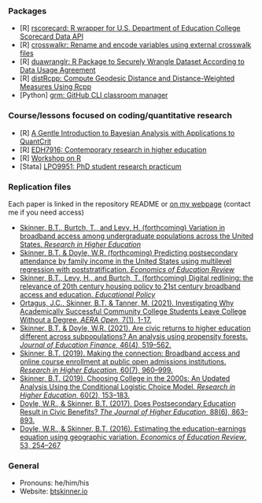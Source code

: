 
### Packages
- [R] [rscorecard: R wrapper for U.S. Department of Education College Scorecard Data API](https://www.btskinner.io/rscorecard/)
- [R] [crosswalkr: Rename and encode variables using external crosswalk files](https://www.btskinner.io/crosswalkr/)
- [R] [duawranglr: R Package to Securely Wrangle Dataset According to Data Usage Agreement](https://www.btskinner.io/duawranglr/)
- [R] [distRcpp: Compute Geodesic Distance and Distance-Weighted Measures Using Rcpp](https://www.btskinner.io/distRcpp/)
- [Python] [grm: GitHub CLI classroom manager](https://www.btskinner.io/grm/)

### Course/lessons focused on coding/quantitative research
- [R] [A Gentle Introduction to Bayesian Analysis with Applications to QuantCrit](https://www.btskinner.io/ashe_bayes/)
- [R] [EDH7916: Contemporary research in higher education](https://edquant.github.io/edh7916/)
- [R] [Workshop on R](https://www.btskinner.io/rworkshop/)
- [Stata] [LPO9951: PhD student research practicum](https://www.btskinner.io/lpo9951/)

### Replication files
Each paper is linked in the repository README or [on my webpage](https://www.btskinner.io/publications/) (contact me if you need access)
- [Skinner, B.T., Burtch, T., and Levy, H. (forthcoming) Variation in broadband access among undergraduate populations across the United States. _Research in Higher Education_](https://github.com/btskinner/bb_desc_rep)
- [Skinner, B.T. & Doyle, W.R. (forthcoming) Predicting postsecondary attendance by family income in the United States using multilevel regression with poststratification. _Economics of Education Review_](https://github.com/btskinner/lowinc_enroll_mrp_rep)
- [Skinner, B.T., Levy, H., and Burtch, T. (forthcoming) Digital redlining: the relevance of 20th century housing policy to 21st century broadband access and education. _Educational Policy_](https://github.com/btskinner/bb_holc_rep)
- [Ortagus, J.C., Skinner, B.T. & Tanner, M. (2021). Investigating Why Academically Successful Community College Students Leave College Without a Degree. _AERA Open_, 7(1), 1-17.](https://github.com/btskinner/investigating_mrp_rep)
- [Skinner, B.T. & Doyle, W.R. (2021). Are civic returns to higher education different across subpopulations? An analysis using propensity forests. _Journal of Education Finance_, 46(4), 519–562.](https://github.com/btskinner/civic_returns_pf_rep)
- [Skinner, B.T. (2019). Making the connection: Broadband access and online course enrollment at public open admissions institutions. _Research in Higher Education_, 60(7), 960–999.](https://github.com/btskinner/oa_online_broadband_rep)
- [Skinner, B.T. (2019). Choosing College in the 2000s: An Updated Analysis Using the Conditional Logistic Choice Model. _Research in Higher Education_, 60(2), 153–183.](https://github.com/btskinner/colchoice_rep)
- [Doyle, W.R., & Skinner, B.T. (2017). Does Postsecondary Education Result in Civic Benefits? _The Journal of Higher Education_, 88(6), 863–893.](https://github.com/wdoyle42/ps_civic)
- [Doyle, W.R., & Skinner, B.T. (2016). Estimating the education-earnings equation using geographic variation. _Economics of Education Review_, 53, 254–267](https://github.com/wdoyle42/educ_earnings)

### General
- Pronouns: he/him/his
- Website: [btskinner.io](https://www.btskinner.io)
